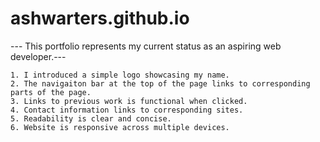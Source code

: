 # ashwarters.github.io
--- This portfolio represents my current status as an aspiring web developer.---

    1. I introduced a simple logo showcasing my name.
    2. The navigaiton bar at the top of the page links to corresponding parts of the page.
    3. Links to previous work is functional when clicked.
    4. Contact information links to corresponding sites.
    5. Readability is clear and concise.
    6. Website is responsive across multiple devices.